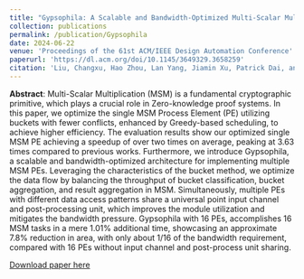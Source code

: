 ```yaml
---
title: "Gypsophila: A Scalable and Bandwidth-Optimized Multi-Scalar Multiplication Architecture"
collection: publications
permalink: /publication/Gypsophila
date: 2024-06-22
venue: 'Proceedings of the 61st ACM/IEEE Design Automation Conference'
paperurl: 'https://dl.acm.org/doi/10.1145/3649329.3658259'
citation: 'Liu, Changxu, Hao Zhou, Lan Yang, Jiamin Xu, Patrick Dai, and Fan Yang. "Gypsophila: A scalable and bandwidth-optimized multi-scalar multiplication architecture." In Proceedings of the 61st ACM/IEEE Design Automation Conference, pp. 1-6. 2024.'
---
```


**Abstract**: Multi-Scalar Multiplication (MSM) is a fundamental cryptographic primitive, which plays a crucial role in Zero-knowledge proof systems. In this paper, we optimize the single MSM Process Element (PE) utilizing buckets with fewer conflicts, enhanced by Greedy-based scheduling, to achieve higher efficiency. The evaluation results show our optimized single MSM PE achieving a speedup of over two times on average, peaking at 3.63 times compared to previous works. Furthermore, we introduce Gypsophila, a scalable and bandwidth-optimized architecture for implementing multiple MSM PEs. Leveraging the characteristics of the bucket method, we optimize the data flow by balancing the throughput of bucket classification, bucket aggregation, and result aggregation in MSM. Simultaneously, multiple PEs with different data access patterns share a universal point input channel and post-processing unit, which improves the module utilization and mitigates the bandwidth pressure. Gypsophila with 16 PEs, accomplishes 16 MSM tasks in a mere 1.01% additional time, showcasing an approximate 7.8% reduction in area, with only about 1/16 of the bandwidth requirement, compared with 16 PEs without input channel and post-process unit sharing.

[Download paper here](http://AustinLiu01.github.io/files/Gypsophila.pdf)
